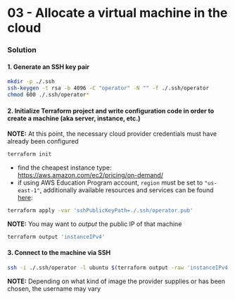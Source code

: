 03 - Allocate a virtual machine in the cloud
============================================


### Solution

#### 1. Generate an SSH key pair

```bash
mkdir -p ./.ssh
ssh-keygen -t rsa -b 4096 -C "operator" -N "" -f ./.ssh/operator
chmod 600 ./.ssh/operator*
```

#### 2. Initialize Terraform project and write configuration code in order to create a machine (aka server, instance, etc.)

__NOTE:__ At this point, the necessary cloud provider credentials must have already been configured

```bash
terraform init
```

* find the cheapest instance type: https://aws.amazon.com/ec2/pricing/on-demand/
* if using AWS Education Program account, `region` must be set to `"us-east-1"`, additionally
  available resources and services can be found [here](https://awseducate-starter-account-services.s3.amazonaws.com/AWS_Educate_Starter_Account_Services_Supported.pdf):

```bash
terraform apply -var 'sshPublicKeyPath=./.ssh/operator.pub'
```

__NOTE:__ You may want to *output* the public IP of that machine

```bash
terraform output 'instanceIPv4'
```

#### 3. Connect to the machine via SSH

```bash
ssh -i ./.ssh/operator -l ubuntu $(terraform output -raw 'instanceIPv4')
```

__NOTE:__ Depending on what kind of image the provider supplies or has been chosen, the username may vary
